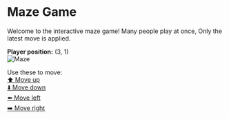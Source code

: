 # Maze Game  
Welcome to the interactive maze game! Many people play at once, Only the latest move is applied.

**Player position:** (3, 1)  
![Maze](https://github-maze-game.vercel.app/images/pos_3_1.png?t=1760620683113)

Use these to move:  
[⬆️ Move up](https://github-maze-game.vercel.app/move/3_1_w)  
[⬇️ Move down](https://github-maze-game.vercel.app/move/3_1_s)  
[⬅️ Move left](https://github-maze-game.vercel.app/move/3_1_a)  
[➡️ Move right](https://github-maze-game.vercel.app/move/3_1_d)
